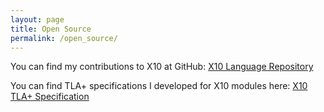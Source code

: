 ```yaml
---
layout: page
title: Open Source
permalink: /open_source/
---
```


You can find my contributions to X10 at GitHub:
[X10 Language Repository](https://github.com/x10-lang/x10)

You can find TLA+ specifications I developed for X10 modules here:
[X10 TLA+ Specification](https://github.com/shamouda/x10-formal-spec)


